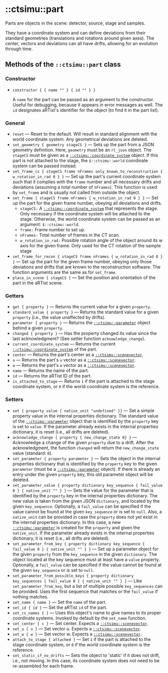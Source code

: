 # ::ctsimu::part
Parts are objects in the scene: detector, source, stage and samples.

They have a coordinate system and can define deviations from their standard geometries (translations and rotations around given axes). The center, vectors and deviations can all have drifts, allowing for an evolution through time.

## Methods of the `::ctsimu::part` class

### Constructor

* `constructor { { name "" } { id "" } }`

    A `name` for the part can be passed as an argument to the constructor. Useful for debugging, because it appears in error messages as well. The `id` designates aRTist's identifier for the object (to find it in the part list).

### General

* `reset` — Reset to the default. Will result in standard alignment with the world coordinate system. Any geometrical deviations are deleted.
* `set_geometry { geometry stageCS }` — Sets up the part from a JSON geometry definition. Here, `geometry` must be an `rl_json` object. The `stageCS` must be given as a [`::ctsimu::coordinate_system`](coordinate_system.md) object. If this part is not attached to the stage, the `$::ctsimu::world` coordinate system can be passed instead.
* `set_frame_cs { stageCS frame nFrames only_known_to_reconstruction { w_rotation_in_rad 0 } }` — Set up the part's current coordinate system such that it complies with the `frame` number and all necessary drifts and deviations (assuming a total number of `nFrames`). This function is used by `set_frame` and is usually not called from outside the object.
* `set_frame { stageCS frame nFrames { w_rotation_in_rad 0 } }` — Set up the part for the given frame number, obeying all deviations and drifts.
	- `stageCS:` A [`::ctsimu::coordinate_system`](coordinate_system.md) that represents the stage. Only necessary if the coordinate system will be attached to the stage. Otherwise, the world coordinate system can be passed as an argument: `$::ctsimu::world`.
	- `frame:` Frame number to set up.
	- `nFrames:` Total number of frames in the CT scan.
	- `w_rotation_in_rad:` Possible rotation angle of the object around its w axis for the given frame. Only used for the CT rotation of the sample stage
* `set_frame_for_recon { stageCS frame nFrames { w_rotation_in_rad 0 } }` — Set up the part for the given frame number, obeying only those deviations and drifts that are known to the reconstruction software. The function arguments are the same as for `set_frame`.
* `place_in_scene { stageCS }` — Set the position and orientation of the part in the aRTist scene.

### Getters

* `get { property }` — Returns the current value for a given `property`.
* `standard_value { property }` — Returns the standard value for a given `property` (i.e., the value unaffected by drifts).
* `parameter { property }` — Returns the [`::ctsimu::parameter`](parameter.md) object behind a given `property`.
* `changed { property }` — Has the property changed its value since the last acknowledgment? (See setter function `acknowledge_change`).
* `current_coordinate_system` — Returns the current [`::ctsimu::coordinate_system`](coordinate_system.md) of the part.
* `center` — Returns the part's center as a [`::ctsimu::scenevector`](scenevector.md).
* `u` — Returns the part's `u` vector as a [`::ctsimu::scenevector`](scenevector.md).
* `w` — Returns the part's `w` vector as a [`::ctsimu::scenevector`](scenevector.md).
* `name` — Returns the name of the part.
* `id` — Returns the aRTist ID of the part.
* `is_attached_to_stage` — Returns `1` if the part is attached to the stage coordinate system, or `0` if the world coordinate system is the reference.

### Setters

* `set { property value { native_unit "undefined" }}` — Set a simple property value in the internal properties dictionary. The standard value of the [`::ctsimu::parameter`](parameter.md) object that is identified by the `property` key is set to `value`. If the parameter already exists in the internal properties dictionary, it is reset (i.e., all drifts are deleted).
* `acknowledge_change { property { new_change_state 0} }` — Acknowledge a change of the given `property` due to a drift. After the acknowledgment, the function `changed` will return the `new_change_state` value (standard: `0`).
* `set_parameter { property parameter }` — Sets the object in the internal properties dictionary that is identified by the `property` key to the given `parameter` (must be a [`::ctsimu::parameter`](parameter.md) object). If there is already an entry under the given `property` key, this old parameter object will be deleted.
* `set_parameter_value { property dictionary key_sequence { fail_value 0 } { native_unit "" } }` — Sets the value for the parameter that is identified by the `property` key in the internal properties dictionary. The new value is taken from the given JSON `dictionary`, and located by the given `key_sequence`. Optionally, a `fail_value` can be specified if the value cannot be found at the given `key_sequence` or is set to `null`. Also, a `native_unit` can be provided in case the `property` does not yet exist in the internal properties dictionary. In this case, a new [`::ctsimu::parameter`](parameter.md) is created for the `property` and given the `native_unit`. If the parameter already exists in the internal properties dictionary, it is reset (i.e., all drifts are deleted).
* `set_parameter_from_key { property dictionary key_sequence { fail_value 0 } { native_unit "" } }` — Set up a parameter object for the given `property` from the `key_sequence` in the given `dictionary`. The object located at the key sequence must at least have a `value` property. Optionally, a `fail_value` can be specified if the value cannot be found at the given `key_sequence` or is set to `null`.
* `set_parameter_from_possible_keys { property dictionary key_sequences { fail_value 0 } { native_unit "" } }` — Like `set_parameter_from_key`, but a list of multiple possible `key_sequences` can be provided. Uses the first sequence that matches or the `fail_value` if nothing matches.
* `set_name { name }` — Set the `name` of the part.
* `set_id { id }` — Set the aRTist `id` of the part.
* `set_cs_names { }` — Uses this object's name to give names to its proper coordinate systems. Invoked by default by the `set_name` function.
* `set_center { c }` — Set center. Expects a [`::ctsimu::scenevector`](scenevector.md).
* `set_u { u }` — Set vector u. Expects a [`::ctsimu::scenevector`](scenevector.md).
* `set_w { w }` — Set vector w. Expects a [`::ctsimu::scenevector`](scenevector.md).
* `attach_to_stage { attached }` — Set `1` if the part is attached to the stage coordinate system, or `0` if the world coordinate system is the reference.
* `set_static_if_no_drifts` — Sets the object to 'static' if it does not drift, i.e., not moving. In this case, its coordinate system does not need to be re-assembled for each frame.